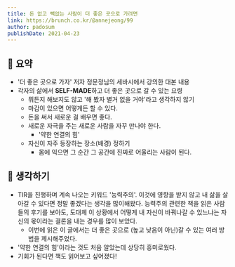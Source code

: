 ```yaml
---
title: 돈 없고 빽없는 사람이 더 좋은 곳으로 가려면 
link: https://brunch.co.kr/@annejeong/99
author: padosum
publishDate: 2021-04-23
---
```

## 📝 요약 
- '더 좋은 곳으로 가자' 저자 정문정님의 세바시에서 강의한 대본 내용  
- 각자의 삶에서 **SELF-MADE**하고 더 좋은 곳으로 갈 수 있는 요령  
  - 뭐든지 해보지도 않고 '해 봤자 별거 없을 거야'라고 생각하지 않기
  - 마감이 있으면 어떻게든 할 수 있다.
  - 돈을 써서 새로운 걸 배우면 좋다. 
  - 새로운 자극을 주는 새로운 사람을 자꾸 만나야 한다.
    - '약한 연결의 힘' 
  - 자신이 자주 등장하는 장소(배경) 정하기 
    - 몸에 익으면 그 순간 그 공간에 진짜로 어울리는 사람이 된다.  

## 🤔 생각하기 
- TIR을 진행하며 계속 나오는 키워드 '능력주의'. 이것에 영향을 받지 않고 내 삶을 살아갈 수 있다면 정말 좋겠다는 생각을 많이해왔다. 능력주의 관련한 책을 읽은 사람들의 후기를 보아도, 도대체 이 상황에서 어떻게 내 자신이 바꿔나갈 수 있느냐는 자신의 몫이라는 결론을 내는 경우를 많이 보았다.  
  - 이번에 읽은 이 글에서는 더 좋은 곳으로 (높고 낮음이 아닌)갈 수 있는 여러 방법을 제시해주었다.  
- '약한 연결의 힘'이라는 것도 처음 알았는데 상당히 흥미로웠다.  
- 기회가 된다면 책도 읽어보고 싶어졌다!  